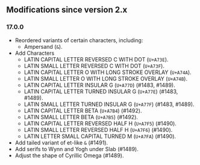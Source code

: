 ## Modifications since version 2.x

### 17.0.0

* Reordered variants of certain characters, including:
  - Ampersand (`&`).
* Add Characters
  - LATIN CAPITAL LETTER REVERSED C WITH DOT (`U+A73E`).
  - LATIN SMALL LETTER REVERSED C WITH DOT (`U+A73F`).
  - LATIN CAPITAL LETTER O WITH LONG STROKE OVERLAY (`U+A74A`).
  - LATIN SMALL LETTER O WITH LONG STROKE OVERLAY (`U+A74B`).
  - LATIN CAPITAL LETTER INSULAR G (`U+A77D`) (#1483, #1489).
  - LATIN CAPITAL LETTER TURNED INSULAR G (`U+A77E`) (#1483, #1489).
  - LATIN SMALL LETTER TURNED INSULAR G (`U+A77F`) (#1483, #1489).
  - LATIN CAPITAL LETTER BETA (`U+A7B4`) (#1492).
  - LATIN SMALL LETTER BETA (`U+A7B5`) (#1492).
  - LATIN CAPITAL LETTER REVERSED HALF H (`U+A7F5`) (#1490).
  - LATIN SMALL LETTER REVERSED HALF H (`U+A7F6`) (#1490).
  - LATIN LETTER SMALL CAPITAL TURNED M (`U+A7FA`) (#1490).
* Add tailed variant of et-like `&` (#1491).
* Add serifs to Wynn and Yogh under Slab (#1489).
* Adjust the shape of Cyrillic Omega (#1489).

